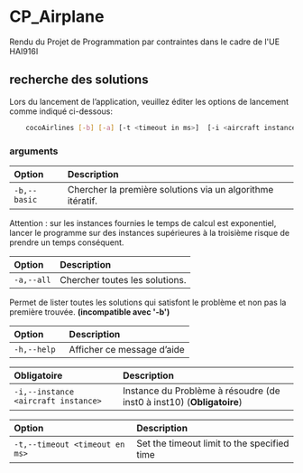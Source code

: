 
# CP_Airplane

Rendu du Projet de Programmation par contraintes dans le cadre de l'UE HAI916I


## recherche des solutions

Lors du lancement de l’application, veuillez éditer les options de lancement comme indiqué ci-dessous:

```bash
    cocoAirlines [-b] [-a] [-t <timeout in ms>]  [-i <aircraft instance>] [-h]
```
### arguments

| Option | Description                |
| :-------- | :------------------------- |
| `-b,--basic` | Chercher la première solutions via un algorithme itératif. |

Attention : sur les instances fournies le temps de calcul est exponentiel, lancer le programme sur des instances supérieures à la troisième risque de prendre un temps conséquent.


| Option | Description                |
| :-------- | :------------------------- |
| `-a,--all` | Chercher toutes les solutions. |

Permet de lister toutes les solutions qui satisfont le problème et non pas la première trouvée. **(incompatible avec '-b')** 


| Option | Description                |
| :-------- | :------------------------- |
| `-h,--help ` |Afficher ce message d’aide |
                       		


| Obligatoire | Description                |
| :-------- | :------------------------- |
| `-i,--instance <aircraft instance>` | Instance du Problème à résoudre (de inst0 à inst10) (**Obligatoire**)|
    	


| Option | Description                |
| :-------- | :------------------------- |
| `-t,--timeout <timeout en ms>` |Set the timeout limit to the specified time |
     	


